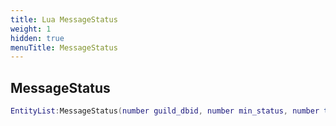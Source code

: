 ```yaml
---
title: Lua MessageStatus
weight: 1
hidden: true
menuTitle: MessageStatus
---
```

## MessageStatus
```lua
EntityList:MessageStatus(number guild_dbid, number min_status, number type, const char *message); -- void
```